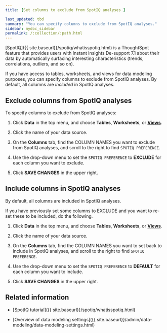 ```yaml
---
title: [Set columns to exclude from SpotIQ analyses ]

last_updated: tbd
summary: "You can specify columns to exclude from SpotIQ analyses."
sidebar: mydoc_sidebar
permalink: /:collection/:path.html
---
```


[SpotIQ]({{ site.baseurl}}/spotiq/whatisspotiq.html) is a ThoughtSpot
feature  that provides users with Instant Insights <span class="label label-beta">De-support 7.1</span> about their data by automatically surfacing
interesting characteristics (trends, correlations, outliers, and so on).

If you have access to tables, worksheets, and views for data modeling purposes, you can specify columns to exclude from SpotIQ analyses. By default, all columns are _included_ in SpotIQ analyses.

## Exclude columns from SpotIQ analyses

To specify columns to exclude from SpotIQ analyses:

1. Click **Data** in the top menu, and choose **Tables**,  **Worksheets**, or **[Views]({{site.baseurl}}/complex-search/about-query-on-query.html)**.

2. Click the name of your data source.

3. On the **Columns** tab, find the COLUMN NAMES you want to exclude from SpotIQ analyses, and scroll to the right to find `SPOTIQ PREFERENCE`.

4. Use the drop-down menu to set the `SPOTIQ PREFERENCE` to **EXCLUDE** for each column you want to exclude.

5. Click **SAVE CHANGES** in the upper right.


## Include columns in SpotIQ analyses

By default, all columns are included in SpotIQ analyses.

If you have previously set some columns to EXCLUDE and you want to re-set these to be included, do the following.

1. Click **Data** in the top menu, and choose **Tables**, **Worksheets**, or **[Views]({{site.baseurl}}/complex-search/about-query-on-query.html)**.

2. Click the name of your data source.

3. On the **Columns** tab, find the COLUMN NAMES you want to set back to include in SpotIQ analyses, and scroll to the right to find `SPOTIQ PREFERENCE`.

4. Use the drop-down menu to set the `SPOTIQ PREFERENCE` to **DEFAULT** for each column you want to include.

5. Click **SAVE CHANGES** in the upper right.


## Related information  

* [SpotIQ tutorial]({{ site.baseurl}}/spotiq/whatisspotiq.html)

* [Overview of data modeling settings]({{ site.baseurl}}/admin/data-modeling/data-modeling-settings.html)
